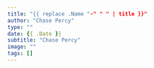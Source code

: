 ```yaml
---
title: "{{ replace .Name "-" " " | title }}"
author: "Chase Percy"
type: ""
date: {{ .Date }}
subtitle: "Chase Percy"
image: ""
tags: []
---
```


